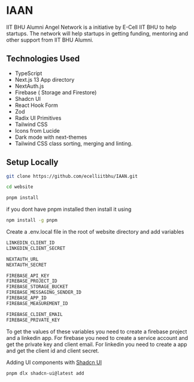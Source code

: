 # IAAN
IIT BHU Alumni Angel Network is a initiative by E-Cell IIT BHU to help startups. The network will help startups in getting funding, mentoring and other support from IIT BHU Alumni.


## Technologies Used

- TypeScript
- Next.js 13 App directory
- NextAuth.js
- Firebase ( Storage and Firestore)
- Shadcn UI
- React Hook Form
- Zod 
- Radix UI Primitives 
- Tailwind CSS 
- Icons from Lucide 
- Dark mode with next-themes 
- Tailwind CSS class sorting, merging and linting.

## Setup Locally

```bash
git clone https://github.com/ecelliitbhu/IAAN.git
```
```bash
cd website
```
```bash
pnpm install
```
if you dont have pnpm installed then install it using
```bash
npm install -g pnpm
```
Create a .env.local file in the root of website directory and add variables
```bash
LINKEDIN_CLIENT_ID
LINKEDIN_CLIENT_SECRET

NEXTAUTH_URL
NEXTAUTH_SECRET

FIREBASE_API_KEY
FIREBASE_PROJECT_ID
FIREBASE_STORAGE_BUCKET
FIREBASE_MESSAGING_SENDER_ID
FIREBASE_APP_ID
FIREBASE_MEASUREMENT_ID

FIREBASE_CLIENT_EMAIL
FIREBASE_PRIVATE_KEY
```
To get the values of these variables you need to create a firebase project and a linkedin app. For firebase you need to create a service account and get the private key and client email. For linkedin you need to create a app and get the client id and client secret.

Adding UI components with [Shadcn UI](https://ui.shadcn.com/docs/changelog)
```bash
pnpm dlx shadcn-ui@latest add
```
